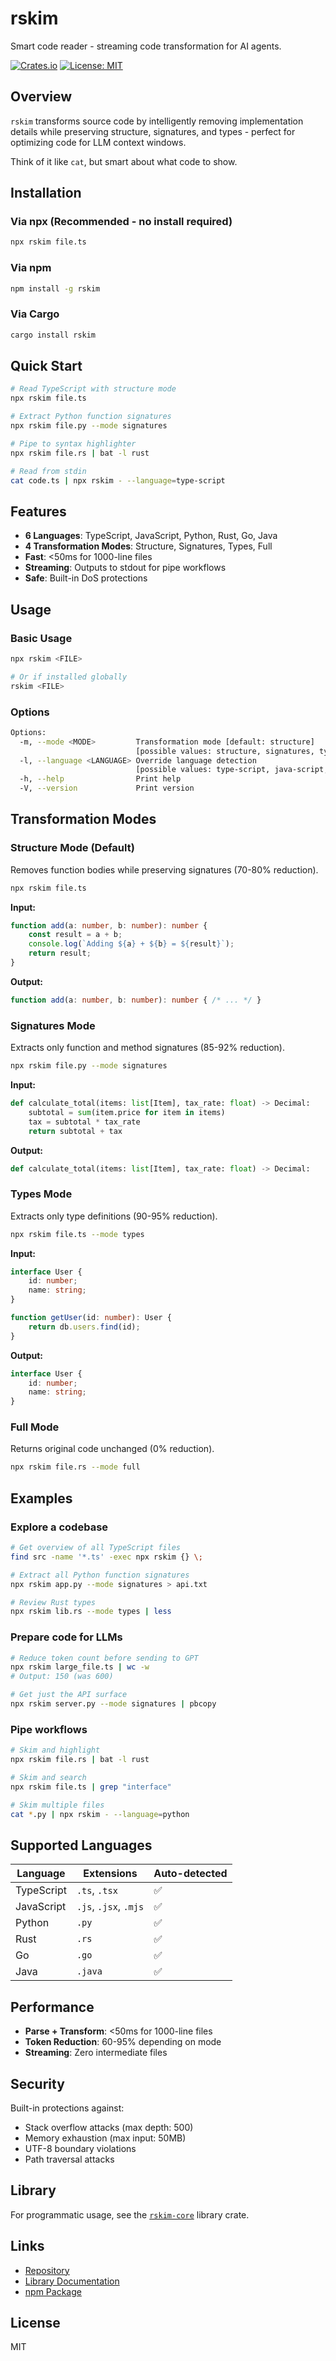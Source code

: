 # rskim

Smart code reader - streaming code transformation for AI agents.

[![Crates.io](https://img.shields.io/crates/v/rskim.svg)](https://crates.io/crates/rskim)
[![License: MIT](https://img.shields.io/badge/License-MIT-yellow.svg)](https://opensource.org/licenses/MIT)

## Overview

`rskim` transforms source code by intelligently removing implementation details while preserving structure, signatures, and types - perfect for optimizing code for LLM context windows.

Think of it like `cat`, but smart about what code to show.

## Installation

### Via npx (Recommended - no install required)

```bash
npx rskim file.ts
```

### Via npm

```bash
npm install -g rskim
```

### Via Cargo

```bash
cargo install rskim
```

## Quick Start

```bash
# Read TypeScript with structure mode
npx rskim file.ts

# Extract Python function signatures
npx rskim file.py --mode signatures

# Pipe to syntax highlighter
npx rskim file.rs | bat -l rust

# Read from stdin
cat code.ts | npx rskim - --language=type-script
```

## Features

- **6 Languages**: TypeScript, JavaScript, Python, Rust, Go, Java
- **4 Transformation Modes**: Structure, Signatures, Types, Full
- **Fast**: <50ms for 1000-line files
- **Streaming**: Outputs to stdout for pipe workflows
- **Safe**: Built-in DoS protections

## Usage

### Basic Usage

```bash
npx rskim <FILE>

# Or if installed globally
rskim <FILE>
```

### Options

```bash
Options:
  -m, --mode <MODE>         Transformation mode [default: structure]
                            [possible values: structure, signatures, types, full]
  -l, --language <LANGUAGE> Override language detection
                            [possible values: type-script, java-script, python, rust, go, java]
  -h, --help                Print help
  -V, --version             Print version
```

## Transformation Modes

### Structure Mode (Default)

Removes function bodies while preserving signatures (70-80% reduction).

```bash
npx rskim file.ts
```

**Input:**
```typescript
function add(a: number, b: number): number {
    const result = a + b;
    console.log(`Adding ${a} + ${b} = ${result}`);
    return result;
}
```

**Output:**
```typescript
function add(a: number, b: number): number { /* ... */ }
```

### Signatures Mode

Extracts only function and method signatures (85-92% reduction).

```bash
npx rskim file.py --mode signatures
```

**Input:**
```python
def calculate_total(items: list[Item], tax_rate: float) -> Decimal:
    subtotal = sum(item.price for item in items)
    tax = subtotal * tax_rate
    return subtotal + tax
```

**Output:**
```python
def calculate_total(items: list[Item], tax_rate: float) -> Decimal:
```

### Types Mode

Extracts only type definitions (90-95% reduction).

```bash
npx rskim file.ts --mode types
```

**Input:**
```typescript
interface User {
    id: number;
    name: string;
}

function getUser(id: number): User {
    return db.users.find(id);
}
```

**Output:**
```typescript
interface User {
    id: number;
    name: string;
}
```

### Full Mode

Returns original code unchanged (0% reduction).

```bash
npx rskim file.rs --mode full
```

## Examples

### Explore a codebase

```bash
# Get overview of all TypeScript files
find src -name '*.ts' -exec npx rskim {} \;

# Extract all Python function signatures
npx rskim app.py --mode signatures > api.txt

# Review Rust types
npx rskim lib.rs --mode types | less
```

### Prepare code for LLMs

```bash
# Reduce token count before sending to GPT
npx rskim large_file.ts | wc -w
# Output: 150 (was 600)

# Get just the API surface
npx rskim server.py --mode signatures | pbcopy
```

### Pipe workflows

```bash
# Skim and highlight
npx rskim file.rs | bat -l rust

# Skim and search
npx rskim file.ts | grep "interface"

# Skim multiple files
cat *.py | npx rskim - --language=python
```

## Supported Languages

| Language   | Extensions         | Auto-detected |
|------------|--------------------|---------------|
| TypeScript | `.ts`, `.tsx`      | ✅            |
| JavaScript | `.js`, `.jsx`, `.mjs` | ✅         |
| Python     | `.py`              | ✅            |
| Rust       | `.rs`              | ✅            |
| Go         | `.go`              | ✅            |
| Java       | `.java`            | ✅            |

## Performance

- **Parse + Transform**: <50ms for 1000-line files
- **Token Reduction**: 60-95% depending on mode
- **Streaming**: Zero intermediate files

## Security

Built-in protections against:
- Stack overflow attacks (max depth: 500)
- Memory exhaustion (max input: 50MB)
- UTF-8 boundary violations
- Path traversal attacks

## Library

For programmatic usage, see the [`rskim-core`](https://crates.io/crates/rskim-core) library crate.

## Links

- [Repository](https://github.com/dean0x/skim)
- [Library Documentation](https://docs.rs/rskim-core)
- [npm Package](https://www.npmjs.com/package/rskim)

## License

MIT
